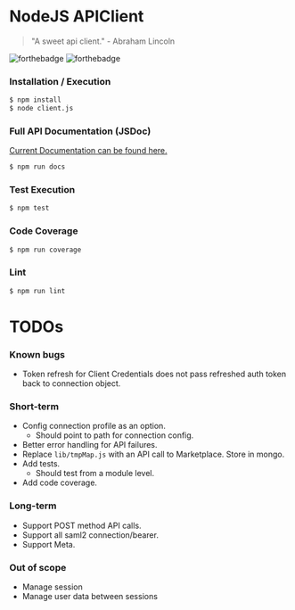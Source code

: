 # NodeJS APIClient 

> "A sweet api client." - Abraham Lincoln



![forthebadge](http://forthebadge.com/images/badges/uses-badges.svg)
![forthebadge](http://forthebadge.com/images/badges/gluten-free.svg)
### Installation / Execution 
```sh
$ npm install
$ node client.js
```

### Full API Documentation (JSDoc)

[Current Documentation can be found here.](out/index.html)

```sh
$ npm run docs
```

### Test Execution
```sh
$ npm test
```


### Code Coverage
```sh
$ npm run coverage
```



### Lint
```sh
$ npm run lint
```


# TODOs

### Known bugs
* Token refresh for Client Credentials does not pass refreshed auth token back to connection object. 

### Short-term
* Config connection profile as an option. 
	* Should point to path for connection config. 
* Better error handling for API failures. 
* Replace `lib/tmpMap.js` with an API call to Marketplace. Store in mongo. 
* Add tests. 
	* Should test from a module level.
* Add code coverage. 

### Long-term
* Support POST method API calls. 
* Support all saml2 connection/bearer. 
* Support Meta.

### Out of scope
* Manage session
* Manage user data between sessions